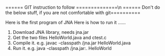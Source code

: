 ====== GIT instruction to follow ==============\n
====== Don't do the below stuff, if you are not comfortable with git==========


Here is the first program of JNA
Here is how to run it ......

1. Download JNA library, needs jna.jar
2. Get the two files HelloWorld.java and ctest.c
3. Compile it. e.g. javac -classpath <your path to jna>/jna.jar HelloWorld.java
4. Run it. e.g. java -classpath <your path to jna>/jna.jar:. HelloWorld
